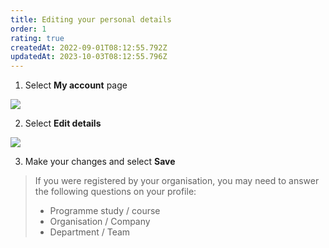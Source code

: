 ```yaml
---
title: Editing your personal details
order: 1
rating: true
createdAt: 2022-09-01T08:12:55.792Z
updatedAt: 2023-10-03T08:12:55.796Z
---
```

1. Select **My account** page

![](/img/editing-profile_1.png)

2. Select **Edit details**

![](/img/editing-profile_2.png)

3. Make your changes and select **Save**

> If you were registered by your organisation, you may need to answer the following questions on your profile:
>
> * Programme study / course
> * Organisation / Company
> * Department / Team